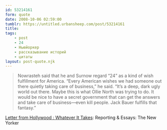 ```yaml
---
id: 53214161
form: quote
date: 2008-10-06 02:59:00
tumblr: https://untitled.urbansheep.com/post/53214161
title: 
tags:
    - post
    - 24
    - Ньюйоркер
    - рассказывание историй
    - цитаты
layout: post-quote.njk
---
```


<blockquote>
Nowrasteh said that he and Surnow regard “24” as a kind of wish fulfillment for America. “Every American wishes we had someone out there quietly taking care of business,” he said. “It’s a deep, dark ugly world out there. Maybe this is what Ollie North was trying to do. It would be nice to have a secret government that can get the answers and take care of business—even kill people. Jack Bauer fulfills that fantasy.”
</blockquote>

<a href="http://www.newyorker.com/reporting/2007/02/19/070219fa_fact_mayer?currentPage=all">Letter from Hollywood : Whatever It Takes</a>: Reporting &amp; Essays: The New Yorker
